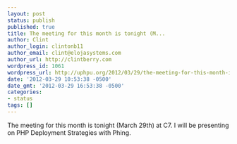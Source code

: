 ```yaml
---
layout: post
status: publish
published: true
title: The meeting for this month is tonight (M...
author: Clint
author_login: clintonb11
author_email: clint@elojasystems.com
author_url: http://clintberry.com
wordpress_id: 1061
wordpress_url: http://uphpu.org/2012/03/29/the-meeting-for-this-month-is-tonight-m/
date: '2012-03-29 10:53:38 -0500'
date_gmt: '2012-03-29 16:53:38 -0500'
categories:
- status
tags: []
---
```

<p>The meeting for this month is tonight (March 29th) at C7. I will be presenting on PHP Deployment Strategies with Phing.</p>
